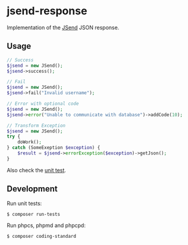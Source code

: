 # jsend-response

Implementation of the [JSend](https://labs.omniti.com/labs/jsend) JSON response.

## Usage

```php
// Success
$jsend = new JSend();
$jsend->success();

// Fail
$jsend = new JSend();
$jsend->fail("Invalid username");

// Error with optional code
$jsend = new JSend();
$jsend->error("Unable to communicate with database")->addCode(10);

// Transform Exception
$jsend = new JSend();
try {
    doWork();
} catch (SomeExeption $exception) {
    $result = $jsend->errorException($exception)->getJson();
}
```

Also check the [unit test](./tests/JSendTest.php).

## Development

Run unit tests:
    
    $ composer run-tests
    
Run phpcs, phpmd and phpcpd:

    $ composer coding-standard
